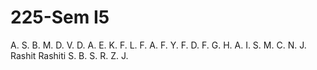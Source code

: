 # 225-Sem I5

A. S.
B. M.
D. V.
D. A.
E. K.
F. L.
F. A.
F. Y.
F. D.
F. G.
H. A.
I. S.
M. C.
N. J.
Rashit Rashiti
S. B.
S. R.
Z. J.
